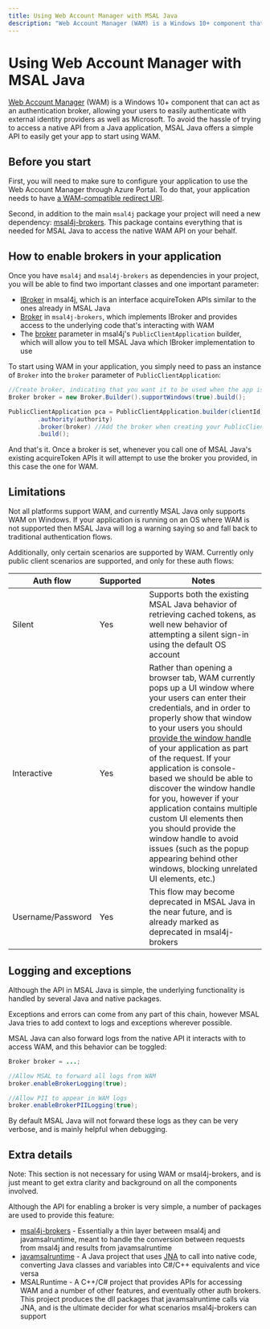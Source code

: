 ```yaml
---
title: Using Web Account Manager with MSAL Java
description: "Web Account Manager (WAM) is a Windows 10+ component that can act as an authentication broker, allowing your users to easily authenticate with external identity providers as well as Microsoft."
---
```


# Using Web Account Manager with MSAL Java

[Web Account Manager](/windows/uwp/security/web-account-manager) (WAM) is a Windows 10+ component that can act as an authentication broker, allowing your users to easily authenticate with external identity providers as well as Microsoft. To avoid the hassle of trying to access a native API from a Java application, MSAL Java offers a simple API to easily get your app to start using WAM.

## Before you start

First, you will need to make sure to configure your application to use the Web Account Manager through Azure Portal. To do that, your application needs to have [a WAM-compatible redirect URI](/entra/identity-platform/scenario-desktop-acquire-token-wam#redirect-uri).

Second, in addition to the main `msal4j` package your project will need a new dependency: [msal4j-brokers](https://mvnrepository.com/artifact/com.microsoft.azure/msal4j-brokers). This package contains everything that is needed for MSAL Java to access the native WAM API on your behalf.

## How to enable brokers in your application

Once you have `msal4j` and `msal4j-brokers` as dependencies in your project, you will be able to find two important classes and one important parameter:

- [IBroker](https://github.com/AzureAD/microsoft-authentication-library-for-java/blob/avdunn/msalruntime-broker/msal4j-sdk/src/main/java/com/microsoft/aad/msal4j/IBroker.java) in msal4j, which is an interface acquireToken APIs similar to the ones already in MSAL Java
- [Broker](https://github.com/AzureAD/microsoft-authentication-library-for-java/blob/avdunn/msalruntime-broker/msal4j-brokers/src/main/java/com/microsoft/aad/msal4jbrokers/Broker.java) in `msal4j-brokers`, which implements IBroker and provides access to the underlying code that's interacting with WAM
- The [broker](https://github.com/AzureAD/microsoft-authentication-library-for-java/blob/5ae3186cea6451682664c8ff343033834feb984b/msal4j-sdk/src/main/java/com/microsoft/aad/msal4j/PublicClientApplication.java#L195) parameter in msal4j's `PublicClientApplication` builder, which will allow you to tell MSAL Java which IBroker implementation to use

To start using WAM in your application, you simply need to pass an instance of `Broker` into the `broker` parameter of `PublicClientApplication`:

```java
//Create broker, indicating that you want it to be used when the app is running on a Windows OS
Broker broker = new Broker.Builder().supportWindows(true).build();

PublicClientApplication pca = PublicClientApplication.builder(clientId)
        .authority(authority)
        .broker(broker) //Add the broker when creating your PublicClientApplication
        .build();
```

And that's it. Once a broker is set, whenever you call one of MSAL Java's existing acquireToken APIs it will attempt to use the broker you provided, in this case the one for WAM.

## Limitations

Not all platforms support WAM, and currently MSAL Java only supports WAM on Windows. If your application is running on an OS where WAM is not supported then MSAL Java will log a warning saying so and fall back to traditional authentication flows.

Additionally, only certain scenarios are supported by WAM. Currently only public client scenarios are supported, and only for these auth flows:

Auth flow | Supported | Notes
-----| ------- | ---------|
Silent | Yes | Supports both the existing MSAL Java behavior of retrieving cached tokens, as well new behavior of attempting a silent sign-in using the default OS account
Interactive | Yes | Rather than opening a browser tab, WAM currently pops up a UI window where your users can enter their credentials, and in order to properly show that window to your users you should [provide the window handle](https://github.com/AzureAD/microsoft-authentication-library-for-java/blob/7b64feac207fb67aeaa21e1bb19d2a3d37f1c359/msal4j-sdk/src/main/java/com/microsoft/aad/msal4j/InteractiveRequestParameters.java#L103) of your application as part of the request. If your application is console-based we should be able to discover the window handle for you, however if your application contains multiple custom UI elements then you should provide the window handle to avoid issues (such as the popup appearing behind other windows, blocking unrelated UI elements, etc.)
Username/Password | Yes | This flow may become deprecated in MSAL Java in the near future, and is already marked as deprecated in msal4j-brokers

## Logging and exceptions

Although the API in MSAL Java is simple, the underlying functionality is handled by several Java and native packages. 

Exceptions and errors can come from any part of this chain, however MSAL Java tries to add context to logs and exceptions wherever possible.

MSAL Java can also forward logs from the native API it interacts with to access WAM, and this behavior can be toggled:
```java
Broker broker = ...;

//Allow MSAL to forward all logs from WAM
broker.enableBrokerLogging(true);

//Allow PII to appear in WAM logs
broker.enableBrokerPIILogging(true);
```

By default MSAL Java will not forward these logs as they can be very verbose, and is mainly helpful when debugging.

## Extra details

Note: This section is not necessary for using WAM or msal4j-brokers, and is just meant to get extra clarity and background on all the components involved.

Although the API for enabling a broker is very simple, a number of packages are used to provide this feature:

- [msal4j-brokers](https://mvnrepository.com/artifact/com.microsoft.azure/msal4j-brokers) - Essentially a thin layer between msal4j and javamsalruntime, meant to handle the conversion between requests from msal4j and results from javamsalruntime
- [javamsalruntime](https://mvnrepository.com/artifact/com.microsoft.azure/javamsalruntime) - A Java project that uses [JNA](https://mvnrepository.com/artifact/com.microsoft.azure/javamsalruntime) to call into native code, converting Java classes and variables into C#/C++ equivalents and vice versa
- MSALRuntime - A C++/C# project that provides APIs for accessing WAM and a number of other features, and eventually other auth brokers. This project produces the dll packages that javamsalruntime calls via JNA, and is the ultimate decider for what scenarios msal4j-brokers can support